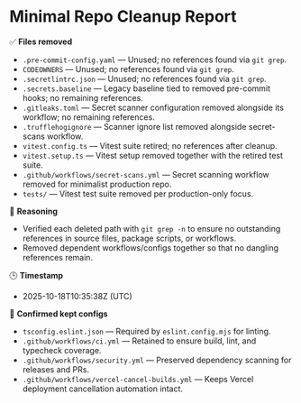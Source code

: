 # Minimal Repo Cleanup Report

✅ **Files removed**
- `.pre-commit-config.yaml` — Unused; no references found via `git grep`.
- `CODEOWNERS` — Unused; no references found via `git grep`.
- `.secretlintrc.json` — Unused; no references found via `git grep`.
- `.secrets.baseline` — Legacy baseline tied to removed pre-commit hooks; no remaining references.
- `.gitleaks.toml` — Secret scanner configuration removed alongside its workflow; no remaining references.
- `.trufflehogignore` — Scanner ignore list removed alongside secret-scans workflow.
- `vitest.config.ts` — Vitest suite retired; no references after cleanup.
- `vitest.setup.ts` — Vitest setup removed together with the retired test suite.
- `.github/workflows/secret-scans.yml` — Secret scanning workflow removed for minimalist production repo.
- `tests/` — Vitest test suite removed per production-only focus.

🧾 **Reasoning**
- Verified each deleted path with `git grep -n` to ensure no outstanding references in source files, package scripts, or workflows.
- Removed dependent workflows/configs together so that no dangling references remain.

🕒 **Timestamp**
- 2025-10-18T10:35:38Z (UTC)

🧩 **Confirmed kept configs**
- `tsconfig.eslint.json` — Required by `eslint.config.mjs` for linting.
- `.github/workflows/ci.yml` — Retained to ensure build, lint, and typecheck coverage.
- `.github/workflows/security.yml` — Preserved dependency scanning for releases and PRs.
- `.github/workflows/vercel-cancel-builds.yml` — Keeps Vercel deployment cancellation automation intact.

